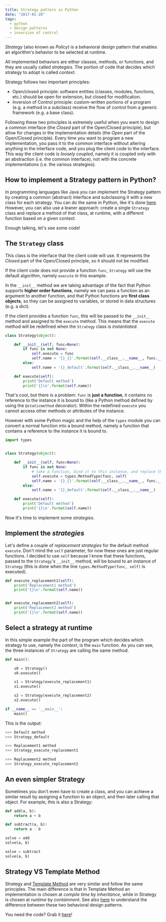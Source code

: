 ```yaml
---
title: Strategy pattern in Python
date: "2017-01-28"
tags:
  - python
  - design patterns
  - inversion of control
---
```


_Strategy_ (also known as _Policy_) is a behavioral design pattern that enables an algorithm's behavior to be selected at runtime.

All implemented behaviors are either classes, methods, or functions, and they are usually called _strategies_. The portion of code that decides which strategy to adopt is called _context_.

Strategy follows two important principles:

* Open/closed principle: software entities (classes, modules, functions, etc.) should be open for extension, but closed for modification.
* Inversion of Control principle: custom-written portions of a program (e.g. a method in a subclass) receive the flow of control from a generic framework (e.g. a base class).

Following these two principles is extremely useful when you want to design a common interface (the _Closed_ part of the Open/Closed principle), but allow for changes in the implementation details (the _Open_ part of the Open/Closed principle). Every time you want to program a new implementation, you pass it to the common interface without altering anything in the interface code, and you plug the client code to the interface. This way the client code is _loosely coupled_, namely it is coupled only with an abstraction (i.e. the common interface), not with the concrete implementations (i.e. the various strategies).

## How to implement a Strategy pattern in Python?

In programming languages like Java you can implement the Strategy pattern by creating a common (abstract) interface and subclassing it with a new class for each strategy. You can do the same in Python, like it's done [here](https://python-3-patterns-idioms-test.readthedocs.io/en/latest/FunctionObjects.html#strategy-choosing-the-algorithm-at-runtime). However, you can also use a leaner approach: create a single `Strategy` class and replace a method of that class, at runtime, with a different function based on a given context.

Enough talking, let's see some code!

## The `Strategy` class

This class is the interface that the client code will use. It represents the _Closed_ part of the Open/Closed principle, so it should not be modified.

If the client code does not provide a function `func`, `Strategy` will use the default algorithm, namely `execute` in this example.

In the `__init__` method we are taking advantage of the fact that Python supports **higher order functions**, namely we can pass a function as an argument to another function, and that Python functions are **first class objects**, so they can be assigned to variables, or stored in data structures (e.g. a dict).

If the client provides a function `func`, this will be passed to the `__init__` method and assigned to the `execute` method. This means that the `execute` method will be redefined when the `Strategy` class is _instantiated_.

```python
class Strategy(object):

    def __init__(self, func=None):
        if func is not None:
            self.execute = func
            self.name = '{}_{}'.format(self.__class__.__name__, func.__name__)
        else:
            self.name = '{}_default'.format(self.__class__.__name__)

    def execute(self):
        print('Default method')
        print('{}\n'.format(self.name))
```

That's cool, but there is a problem: `func` is **just a function**, it contains no reference to the instance it is bound to (like a Python method defined by using the `@staticmethod` decorator). Within the redefined `execute` you cannot access other methods or attributes of the instance.

However with some Python magic and the help of the `types` module you can convert a normal function into a bound method, namely a function that contains a reference to the instance it is bound to.

```python
import types


class Strategy(object):

    def __init__(self, func=None):
        if func is not None:
            # take a function, bind it to this instance, and replace the default bound method 'execute' with this new bound method.
            self.execute = types.MethodType(func, self)
            self.name = '{}_{}'.format(self.__class__.__name__, func.__name__)
        else:
            self.name = '{}_default'.format(self.__class__.__name__)

    def execute(self):
        print('Default method')
        print('{}\n'.format(self.name))
```

Now it's time to implement some _strategies_.

## Implement the _strategies_

Let's define a couple of _replacement strategies_ for the default method `execute`. Don't mind the `self` parameter, for now these ones are just regular functions. I decided to use `self` because I know that these functions, passed to the `Strategy`'s `__init__` method, will be bound to an instance of `Strategy` (this is done when the line `types.MethodType(func, self)` is executed).

```python
def execute_replacement1(self):
    print('Replacement1 method')
    print('{}\n'.format(self.name))


def execute_replacement2(self):
    print('Replacement2 method')
    print('{}\n'.format(self.name))
```

## Select a strategy at runtime

In this simple example the part of the program which decides which strategy to use, namely the _context_, is the `main` function. As you can see, the three instances of `Strategy` are calling the same method.

```python
def main():

    s0 = Strategy()
    s0.execute()

    s1 = Strategy(execute_replacement1)
    s1.execute()

    s2 = Strategy(execute_replacement2)
    s2.execute()

if __name__ == '__main__':
    main()
```

This is the output:

```python
>>> Default method
>>> Strategy_default

>>> Replacement1 method
>>> Strategy_execute_replacement1

>>> Replacement2 method
>>> Strategy_execute_replacement2
```

## An even simpler Strategy

Sometimes you don't even have to create a class, and you can achieve a similar result by assigning a function to an object, and then later calling that object. For example, this is also a Strategy:

```python
def add(a, b):
    return a + b

def subtract(a, b):
    return a - b

solve = add
solve(a, b)

solve = subtract
solve(a, b)
```

## Strategy VS Template Method

Strategy and [Template Method](https://www.giacomodebidda.com/posts/template-method-pattern-in-python/) are very similar and follow the same principles. The main difference is that in Template Method an implementation is chosen at _compile time_ by _inheritance_, while in Strategy is chosen at _runtime_ by _containment_. See also [here](https://stackoverflow.com/a/669366) to understand the difference between these two behavioral design patterns.

You need the code? Grab it [here](https://github.com/jackdbd/design-patterns)!
